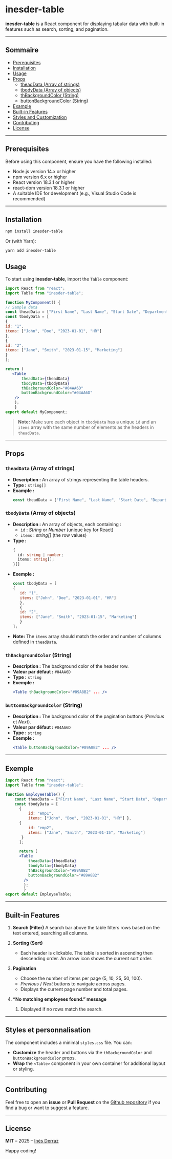 # inesder-table 

**inesder-table** is a React component for displaying tabular data with built-in features such as search, sorting, and pagination.

--- 

## Sommaire 

- [Prerequisites](#prerequisites)
- [Installation](#installation) 
- [Usage](#usage) 
- [Props](#props) 
	- [theadData (Array of strings)](#theaddata-array-of-strings)
	- [tbodyData (Array of objects)](#tbodydata-array-of-objects) 
	- [thBackgroundColor (String)](#thbackgroundcolor-string) 
	- [buttonBackgroundColor (String)](#buttonbackgroundcolor-string) 
- [Example](#example) 
- [Built-in Features](#built-in-features) 
- [Styles and Customization](#styles-and-customization) 
- [Contributing](#contributing) 
- [License](#license)

--- 

## Prerequisites

Before using this component, ensure you have the following installed:
- Node.js version 14.x or higher
- npm version 6.x or higher
- React version 18.3.1 or higher
- react-dom version 18.3.1 or higher
- A suitable IDE for development (e.g., Visual Studio Code is recommended)

--- 

## Installation 

```bash 
npm install inesder-table
```
Or (with Yarn):
```bash 
yarn add inesder-table
```
## Usage
To start using **inesder-table**, import the `Table` component:

```jsx 
import React from "react"; 
import Table from "inesder-table"; 

function MyComponent() { 
// Sample data 
const theadData = ["First Name", "Last Name", "Start Date", "Department"]; 
const tbodyData = [ 
{ 
id: "1", 
items: ["John", "Doe", "2023-01-01", "HR"] 
}, 
{ 
id: "2", 
items: ["Jane", "Smith", "2023-01-15", "Marketing"] 
} 
]; 

return ( 
   <Table 
	   theadData={theadData} 
	   tbodyData={tbodyData} 
	   thBackgroundColor="#04AA6D" 
	   buttonBackgroundColor="#04AA6D" 
	/> 
	); 
	} 
export default MyComponent;
``` 
> **Note:** Make sure each object in `tbodyData` has a unique `id` and an `items` array with the same number of elements as the headers in `theadData`.

--- 

## Props 

### `theadData` (Array of strings) 

- **Description :** An array of strings representing the table headers.
- **Type :** `string[]` 
- **Example :** 
	```js 
  const theadData = ["First Name", "Last Name", "Start Date", "Department"];
  ``` 

### `tbodyData` (Array of objects) 

- **Description :** An array of objects, each containing :
	- `id` : *String* or *Number* (unique key for React) 
	- `items` : *string[]* (the row values) 
- **Type :** 
	```ts 
  { 
	  id: string | number; 
	  items: string[];
	}[] 
	``` 
- **Exemple :** 
	```js 
  const tbodyData = [
   { 
	   id: "1", 
	   items: ["John", "Doe", "2023-01-01", "HR"] 
	   }, 
	   { 
	   id: "2", 
	   items: ["Jane", "Smith", "2023-01-15", "Marketing"] 
	   } 
	]; 
	``` 
- **Note:** The `items` array should match the order and number of columns defined in `theadData`. 

### `thBackgroundColor` (String)

- **Description :** The background color of the header row.
- **Valeur par défaut :** `#04AA6D` 
- **Type :** `string` 
- **Exemple :** 
	```jsx 
  <Table thBackgroundColor="#89A8B2" ... /> 
  ``` 

### `buttonBackgroundColor` (String) 

- **Description :** The background color of the pagination buttons (*Previous* et *Next*). 
- **Valeur par défaut :** `#04AA6D` 
- **Type :** `string` 
- **Exemple :** 
   ```jsx 
  <Table buttonBackgroundColor="#89A8B2" ... /> 
  ``` 
 
 --- 
## Exemple 

```jsx 
import React from "react"; 
import Table from "inesder-table"; 

function EmployeeTable() { 
	const theadData = ["First Name", "Last Name", "Start Date", "Department"]; 
	const tbodyData = [ 
	  { 
		  id: "emp1", 
		  items: ["John", "Doe", "2023-01-01", "HR"] }, 
	  { 
		  id: "emp2", 
		  items: ["Jane", "Smith", "2023-01-15", "Marketing"] 
	   } 
	  ]; 

	  return ( 
	  <Table 
		  theadData={theadData} 
		  tbodyData={tbodyData} 
		  thBackgroundColor="#89A8B2" 
		  buttonBackgroundColor="#89A8B2" 
		/> 
		); 
		} 
export default EmployeeTable; 
``` 

--- 

## Built-in Features 

1. **Search (Filter)**
    A search bar above the table filters rows based on the text entered, searching all columns.

2. **Sorting (Sort)**
	 -   Each header is clickable. The table is sorted in ascending then descending order. An arrow icon shows the current sort order.

3. **Pagination**
	 - Choose the number of items per page (5, 10, 25, 50, 100).
	 - *Previous* / *Next* buttons to navigate across pages.
	 - Displays the current page number and total pages.

4. **“No matching employees found.” message** 
	1.  Displayed if no rows match the search.

---

## Styles et personnalisation 

The component includes a minimal `styles.css` file. You can:

- **Customize** the header and buttons via the `thBackgroundColor` and `buttonBackgroundColor` props. 
- **Wrap** the `<Table>` component in your own container for additional layout or styling. 


 --- 

## Contributing

Feel free to open an **issue** or **Pull Request** on the [Github repository](https://github.com/inesder/table-library) if you find a bug or want to suggest a feature.

--- 

## License 

**MIT** – 2025 – [Inès Derraz](https://github.com/inesder) 

Happy coding!
